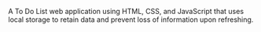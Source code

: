 A To Do List web application using HTML, CSS, and JavaScript that uses local storage to retain data and prevent loss of information upon refreshing.
